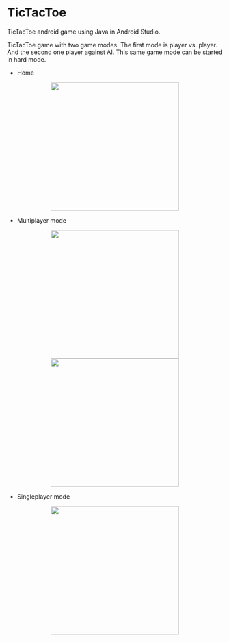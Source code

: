# TicTacToe
TicTacToe android game using Java in Android Studio.

TicTacToe game with two game modes. The first mode is player vs. player. And the second one player against AI. This same game mode can be started in hard mode.

- Home
<p align="center">
  <img width="300" src="https://i.ibb.co/J5gvpJc/Whats-App-Image-2023-01-28-at-21-10-42.jpg">
</p>

- Multiplayer mode
<p align="center">
  <img width="300" src="https://i.ibb.co/jk0XV91/Whats-App-Image-2023-01-28-at-21-10-43.jpg">
    <img width="300" src="https://i.ibb.co/9Z7pwQw/Whats-App-Image-2023-01-28-at-21-10-43-1.jpg">
</p>

- Singleplayer mode
<p align="center">
  <img width="300" src="https://i.ibb.co/SR5ryNT/Whats-App-Image-2023-01-28-at-21-10-42-1.jpg">
</p>
